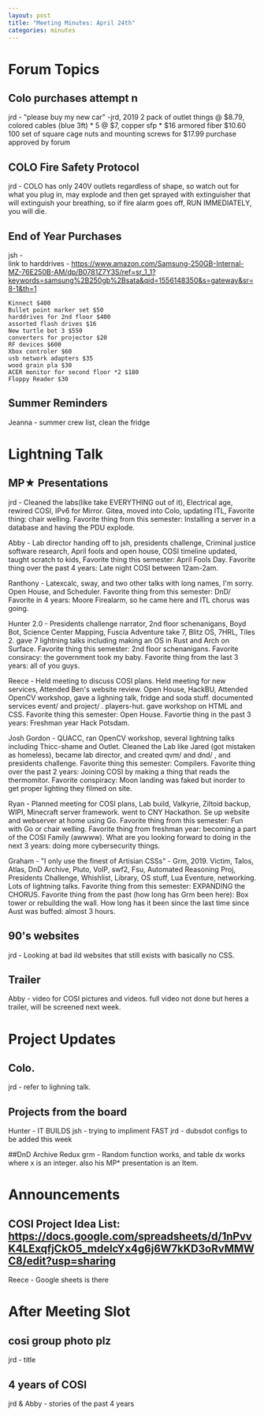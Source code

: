 ```yaml
---
layout: post
title: "Meeting Minutes: April 24th"
categories: minutes
---
```


# Forum Topics

## Colo purchases attempt n
jrd - "please buy my new car" -jrd, 2019
        2 pack of outlet things @ $8.79, 
        colored cables (blue 3ft) * 5 @ $7,
        copper sfp * $16 
        armored fiber $10.60
        100 set of square cage nuts and mounting screws for $17.99
        purchase approved by forum 

## COLO Fire Safety Protocol
jrd - COLO has only 240V outlets regardless of shape, so watch out for what you plug in, may explode and then get sprayed with extinguisher that will extinguish your breathing, so if fire alarm goes off, RUN IMMEDIATELY, you will die. 

## End of Year Purchases
jsh -  
    link to harddrives - https://www.amazon.com/Samsung-250GB-Internal-MZ-76E250B-AM/dp/B0781Z7Y3S/ref=sr_1_1?keywords=samsung%2B250gb%2Bsata&qid=1556148350&s=gateway&sr=8-1&th=1 
    
    Kinnect $400
    Bullet point marker set $50
    harddrives for 2nd floor $400
    assorted flash drives $16
    New turtle bot 3 $550
    converters for projector $20
    RF devices $600
    Xbox controler $60
    usb network adapters $35
    wood grain pla $30
    ACER monitor for second floor *2 $180
    Floppy Reader $30

## Summer Reminders
Jeanna - summer crew list, clean the fridge

# Lightning Talk

## MP★ Presentations
jrd - Cleaned the labs(like take EVERYTHING out of it), Electrical age, rewired COSI, IPv6 for Mirror. Gitea, moved into Colo, updating ITL, Favorite thing: chair welling. Favorite thing from this semester: Installing a server in a database and having the PDU explode. 

Abby - Lab director handing off to jsh, presidents challenge, Criminal justice software research, April fools and open house, COSI timeline updated, taught scratch to kids, Favorite thing this semester: April Fools Day. Favorite thing over the past 4 years: Late night COSI between 12am-2am. 

Ranthony - Latexcalc, sway, and two other talks with long names, I'm sorry. Open House, and Scheduler. Favorite thing from this semester: DnD/ Favorite in 4 years: Moore Firealarm, so he came here and ITL chorus was going. 

Hunter 2.0 - Presidents challenge narrator, 2nd floor schenanigans, Boyd Bot, Science Center Mapping, Fuscia Adventure take 7, Blitz OS, 7HRL, Tiles 2. gave 7 lightning talks including making an OS in Rust and Arch on Surface. Favorite thing this semester: 2nd floor schenanigans. Favorite consiracy: the government took my baby. Favorite thing from the last 3 years: all of you guys. 

Reece - Held meeting to discuss COSI plans. Held meeting for new services, Attended Ben's website review. Open House, HackBU, Attended OpenCV workshop, gave a lighning talk, fridge and soda stuff. documented services event/ and project/ . players-hut. gave workshop on HTML and CSS. Favorite thing this semester: Open House. Favortie thing in the past 3 years: Freshman year Hack Potsdam. 

Josh Gordon - QUACC, ran OpenCV workshop, several lightning talks including Thicc-shame and Outlet. Cleaned the Lab like Jared (got mistaken as homeless), became lab director, and created qvm/ and dnd/ , and presidents challenge. Favorite thing this semester: Compilers. Favorite thing over the past 2 years: Joining COSI by making a thing that reads the thermomitor. Favorite conspiracy: Moon landing was faked but inorder to get proper lighting they filmed on site. 

Ryan - Planned meeting for COSI plans, Lab build, Valkyrie, Ziltoid backup, WIPI, Minecraft server framework. went to CNY Hackathon. Se up website and webserver at home using Go. Favorite thing from this semester: Fun with Go or chair welling. Favorite thing from freshman year: becoming a part of the COSI Family (awwww). What are you looking forward to doing in the next 3 years: doing more cybersecurity things. 

Graham - "I only use the finest of Artisian CSSs" - Grm, 2019.  Victim, Talos, Atlas, DnD Archive, Pluto, VoIP, swf2, Fsu, Automated Reasoning Proj, Presidents Challenge, Whishlist, Library, OS stuff, Lua Eventure, networking. Lots of lightning talks.  Favorite thing from this semester: EXPANDING the CHORUS. Favorite thing from the past (how long has Grm been here): Box tower or rebuilding the wall. How long has it been since the last time since Aust was buffed: almost 3 hours. 

## 90's websites
jrd - Looking at bad ild websites that still exists with basically no CSS. 

## Trailer
Abby - video for COSI pictures and videos. full video not done but heres a trailer, will be screened next week. 

# Project Updates

## Colo.
jrd - refer to lighning talk. 

## Projects from the board
Hunter - IT BUILDS
jsh - trying to impliment FAST
jrd - dubsdot configs to be added this week 

##DnD Archive Redux
grm -  Random function works, and table dx works where x is an integer. also his MP* presentation is an Item. 

# Announcements

## COSI Project Idea List: https://docs.google.com/spreadsheets/d/1nPvvK4LExqfjCkO5_mdelcYx4g6j6W7kKD3oRvMMWC8/edit?usp=sharing
Reece - Google sheets is there 

# After Meeting Slot

## cosi group photo plz
jrd - title

## 4 years of COSI
jrd & Abby - stories of the past 4 years

